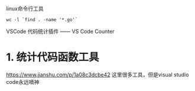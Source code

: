 
linux命令行工具


```
wc -l `find . -name '*.go'`
```










VSCode 代码统计插件 —— VS Code Counter



# 1. 统计代码函数工具
https://www.jianshu.com/p/1a08c3dcbe42 这里很多工具，但是visual studio code永远嘀神
















